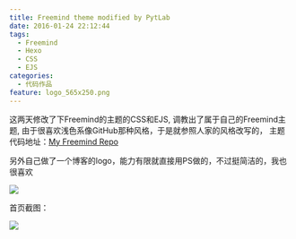 ```yaml
---
title: Freemind theme modified by PytLab
date: 2016-01-24 22:12:44
tags:
  - Freemind
  - Hexo
  - CSS
  - EJS
categories:
  - 代码作品
feature: logo_565x250.png
---
```


这两天修改了下Freemind的主题的CSS和EJS, 调教出了属于自己的Freemind主题, 由于很喜欢浅色系像GitHub那种风格，于是就参照人家的风格改写的，
主题代码地址：[My Freemind Repo](https://github.com/PytLab/hexo-theme-freemind)

<!-- more -->
另外自己做了一个博客的logo，能力有限就直接用PS做的，不过挺简洁的，我也很喜欢

![](logo_565x250.png)

首页截图：

![](homepage.png)

